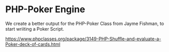 # PHP-Poker Engine
We create a better output for the PHP-Poker Class from Jayme Fishman, to start wriiting a Poker Script.

https://www.phpclasses.org/package/3149-PHP-Shuffle-and-evaluate-a-Poker-deck-of-cards.html
